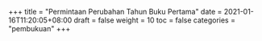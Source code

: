 +++
title = "Permintaan Perubahan Tahun Buku Pertama"
date = 2021-01-16T11:20:05+08:00
draft = false
weight = 10
toc = false
categories = "pembukuan"
+++